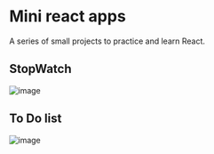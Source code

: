 # Mini react apps
A series of small projects to practice and learn React.

## StopWatch
![image](https://github.com/user-attachments/assets/796325a4-34f2-464d-b5a9-16722ab61218)

## To Do list
![image](https://github.com/user-attachments/assets/fd554afe-1e42-4cdb-af38-d07a7f7bdb97)


